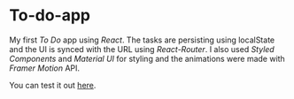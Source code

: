 # To-do-app

My first _To Do_ app using _React_. The tasks are persisting using localState and the UI is synced with the URL using _React-Router_. I also used _Styled Components_ and _Material UI_ for styling and the animations were made with _Framer Motion_ API.

You can test it out [here](https://sgrvl-to-do.netlify.app/).
